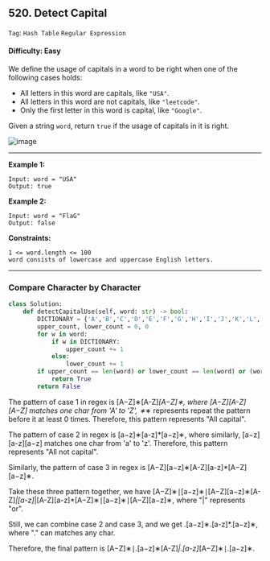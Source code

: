 ## 520. Detect Capital

```Tag```: ```Hash Table``` ```Regular Expression```

#### Difficulty: Easy

We define the usage of capitals in a word to be right when one of the following cases holds:

- All letters in this word are capitals, like ```"USA"```.
- All letters in this word are not capitals, like ```"leetcode"```.
- Only the first letter in this word is capital, like ```"Google"```.

Given a string ```word```, return ```true``` if the usage of capitals in it is right.

![image](https://user-images.githubusercontent.com/35042430/210194827-320ab49b-8c88-42c9-93f1-1a5e5a5bd68d.png)

---

__Example 1:__
```
Input: word = "USA"
Output: true
```

__Example 2:__
```
Input: word = "FlaG"
Output: false
```

__Constraints:__
```
1 <= word.length <= 100
word consists of lowercase and uppercase English letters.
```

---

### Compare Character by Character

```Python
class Solution:
    def detectCapitalUse(self, word: str) -> bool:
        DICTIONARY = {'A','B','C','D','E','F','G','H','I','J','K','L','M','N','O','P','Q','R','S','T','U','V','W','X','Y','Z'}
        upper_count, lower_count = 0, 0
        for w in word:
            if w in DICTIONARY:
                upper_count += 1
            else:
                lower_count += 1
        if upper_count == len(word) or lower_count == len(word) or (word[0] in DICTIONARY and lower_count == len(word) - 1):
            return True
        return False
```

The pattern of case 1 in regex is [A−Z]∗[A-Z]*[A−Z]∗, where [A−Z][A-Z][A−Z] matches one char from 'A' to 'Z', ∗*∗ represents repeat the pattern before it at least 0 times. Therefore, this pattern represents "All capital".

The pattern of case 2 in regex is [a−z]∗[a-z]*[a−z]∗, where similarly, [a−z][a-z][a−z] matches one char from 'a' to 'z'. Therefore, this pattern represents "All not capital".

Similarly, the pattern of case 3 in regex is [A−Z][a−z]∗[A-Z][a-z]*[A−Z][a−z]∗.

Take these three pattern together, we have [A−Z]∗∣[a−z]∗∣[A−Z][a−z]∗[A-Z]*|[a-z]*|[A-Z][a-z]*[A−Z]∗∣[a−z]∗∣[A−Z][a−z]∗, where "|" represents "or".

Still, we can combine case 2 and case 3, and we get .[a−z]∗.[a-z]*.[a−z]∗, where "." can matches any char.

Therefore, the final pattern is [A−Z]∗∣.[a−z]∗[A-Z]*|.[a-z]*[A−Z]∗∣.[a−z]∗.
